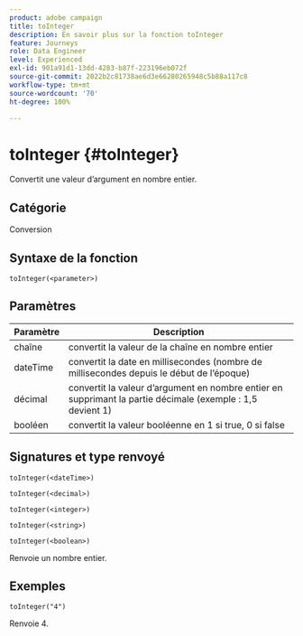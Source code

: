```yaml
---
product: adobe campaign
title: toInteger
description: En savoir plus sur la fonction toInteger
feature: Journeys
role: Data Engineer
level: Experienced
exl-id: 901a91d1-13dd-4283-b87f-223196eb072f
source-git-commit: 2022b2c81738ae6d3e66280265948c5b88a117c8
workflow-type: tm+mt
source-wordcount: '70'
ht-degree: 100%

---
```


# toInteger {#toInteger}

Convertit une valeur d’argument en nombre entier.

## Catégorie

Conversion

## Syntaxe de la fonction

`toInteger(<parameter>)`

## Paramètres

| Paramètre | Description |
|--- |--- |
| chaîne | convertit la valeur de la chaîne en nombre entier |
| dateTime | convertit la date en millisecondes (nombre de millisecondes depuis le début de l’époque) |
| décimal | convertit la valeur d’argument en nombre entier en supprimant la partie décimale (exemple : 1,5 devient 1) |
| booléen | convertit la valeur booléenne en 1 si true, 0 si false |

## Signatures et type renvoyé

`toInteger(<dateTime>)`

`toInteger(<decimal>)`

`toInteger(<integer>)`

`toInteger(<string>)`

`toInteger(<boolean>)`

Renvoie un nombre entier.

## Exemples

`toInteger("4")`

Renvoie 4.
